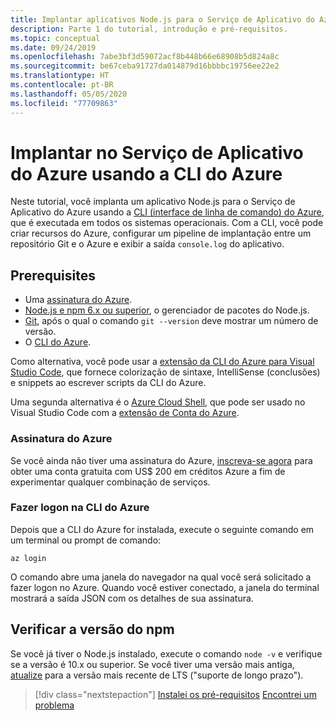 ```yaml
---
title: Implantar aplicativos Node.js para o Serviço de Aplicativo do Azure usando a CLI do Azure
description: Parte 1 do tutorial, introdução e pré-requisitos.
ms.topic: conceptual
ms.date: 09/24/2019
ms.openlocfilehash: 7abe3bf3d59072acf8b448b66e68908b5d824a8c
ms.sourcegitcommit: be67ceba91727da014879d16bbbbc19756ee22e2
ms.translationtype: HT
ms.contentlocale: pt-BR
ms.lasthandoff: 05/05/2020
ms.locfileid: "77709863"
---
```

# <a name="deploy-to-azure-app-service-using-the-azure-cli"></a>Implantar no Serviço de Aplicativo do Azure usando a CLI do Azure

Neste tutorial, você implanta um aplicativo Node.js para o Serviço de Aplicativo do Azure usando a [CLI (interface de linha de comando) do Azure](https://docs.microsoft.com/cli/azure/overview?view=azure-cli-latest), que é executada em todos os sistemas operacionais. Com a CLI, você pode criar recursos do Azure, configurar um pipeline de implantação entre um repositório Git e o Azure e exibir a saída `console.log` do aplicativo.

## <a name="prerequisites"></a>Prerequisites

- Uma [assinatura do Azure](#azure-subscription).
- [Node.js e npm 6.x ou superior](https://nodejs.org/en/download), o gerenciador de pacotes do Node.js.
- [Git](https://git-scm.com/downloads), após o qual o comando `git --version` deve mostrar um número de versão.
- O [CLI do Azure](https://docs.microsoft.com/cli/azure/install-azure-cli).

Como alternativa, você pode usar a [extensão da CLI do Azure para Visual Studio Code](https://marketplace.visualstudio.com/items?itemName=ms-vscode.azurecli), que fornece colorização de sintaxe, IntelliSense (conclusões) e snippets ao escrever scripts da CLI do Azure.

Uma segunda alternativa é o [Azure Cloud Shell](https://docs.microsoft.com/azure/cloud-shell/overview), que pode ser usado no Visual Studio Code com a [extensão de Conta do Azure](https://marketplace.visualstudio.com/items?itemName=ms-vscode.azure-account).

### <a name="azure-subscription"></a>Assinatura do Azure

Se você ainda não tiver uma assinatura do Azure, [inscreva-se agora](https://azure.microsoft.com/free/?utm_source=campaign&utm_campaign=vscode-tutorial-node-git&mktingSource=vscode-tutorial-node-git) para obter uma conta gratuita com US$ 200 em créditos Azure a fim de experimentar qualquer combinação de serviços.

### <a name="sign-in-to-the-azure-cli"></a>Fazer logon na CLI do Azure

Depois que a CLI do Azure for instalada, execute o seguinte comando em um terminal ou prompt de comando:

```azurecli
az login
```

O comando abre uma janela do navegador na qual você será solicitado a fazer logon no Azure. Quando você estiver conectado, a janela do terminal mostrará a saída JSON com os detalhes de sua assinatura.

## <a name="check-npm-version"></a>Verificar a versão do npm

Se você já tiver o Node.js instalado, execute o comando `node -v` e verifique se a versão é 10.x ou superior. Se você tiver uma versão mais antiga, [atualize](https://nodejs.org/en/download/) para a versão mais recente de LTS ("suporte de longo prazo").

> [!div class="nextstepaction"]
> [Instalei os pré-requisitos](tutorial-vscode-azure-cli-node-02.md) [Encontrei um problema](https://www.research.net/r/PWZWZ52?tutorial=node-deployment&step=getting-started)
